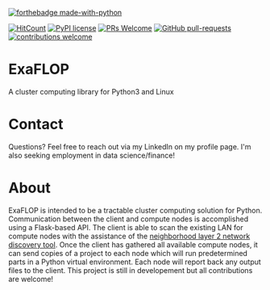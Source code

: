 [![forthebadge made-with-python](http://ForTheBadge.com/images/badges/made-with-python.svg)](https://www.python.org/)

[![HitCount](http://hits.dwyl.io/cnaimo/ExaFLOP.svg)](http://hits.dwyl.io/cnaimo/ExaFLOP) [![PyPI license](https://img.shields.io/pypi/l/ansicolortags.svg)](https://pypi.python.org/pypi/ansicolortags/) [![PRs Welcome](https://img.shields.io/badge/PRs-welcome-brightgreen.svg?style=flat-square)](http://makeapullrequest.com) [![GitHub pull-requests](https://img.shields.io/github/issues-pr/Naereen/StrapDown.js.svg)](https://GitHub.com/Naereen/StrapDown.js/pull/) [![contributions welcome](https://img.shields.io/badge/contributions-welcome-brightgreen.svg?style=flat)](https://github.com/dwyl/esta/issues)  

# ExaFLOP
A cluster computing library for Python3 and Linux

# Contact
Questions? Feel free to reach out via my LinkedIn on my profile page. I'm also seeking employment in data science/finance!

# About
ExaFLOP is intended to be a tractable cluster computing solution for Python. Communication between the client and compute nodes is accomplished using a Flask-based API. The client is able to scan the existing LAN for compute nodes with the assistance of the [neighborhood layer 2 network discovery tool](https://github.com/bwaldvogel/neighbourhood). Once the client has gathered all available compute nodes, it can send copies of a project to each node which will run predetermined parts in a Python virtual environment. Each node will report back any output files to the client. This project is still in developement but all contributions are welcome!
